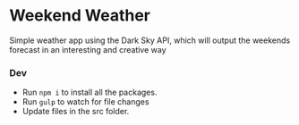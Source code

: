 # Weekend Weather
Simple weather app using the Dark Sky API, which will output the weekends forecast in an interesting and creative way

### Dev
- Run `npm i` to install all the packages.
- Run `gulp` to watch for file changes
- Update files in the src folder.